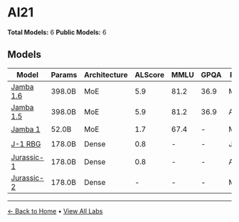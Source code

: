 # AI21

**Total Models:** 6
**Public Models:** 6

## Models

| Model | Params | Architecture | ALScore | MMLU | GPQA | Released | Status |
|-------|--------|--------------|---------|------|------|----------|--------|
| [Jamba 1.6](../models/ai21/jamba-16.md) | 398.0B | MoE | 5.9 | 81.2 | 36.9 | Mar/2025 | 🟢 |
| [Jamba 1.5](../models/ai21/jamba-15.md) | 398.0B | MoE | 5.9 | 81.2 | 36.9 | Aug/2024 | 🟢 |
| [Jamba 1](../models/ai21/jamba-1.md) | 52.0B | MoE | 1.7 | 67.4 | - | Mar/2024 | 🟢 |
| [J-1 RBG](../models/ai21/j-1-rbg.md) | 178.0B | Dense | 0.8 | - | - | Jul/2022 | 🟢 |
| [Jurassic-1](../models/ai21/jurassic-1.md) | 178.0B | Dense | 0.8 | - | - | Aug/2021 | 🟢 |
| [Jurassic-2](../models/ai21/jurassic-2.md) | 178.0B | Dense | - | - | - | Mar/2023 | 🟢 |

---

[← Back to Home](../README.md) • [View All Labs](../labs/)
